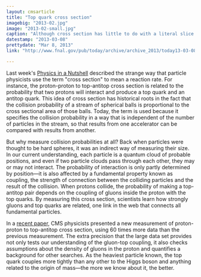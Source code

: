 ```yaml
---
layout: cmsarticle
title: "Top quark cross section"
imagebig: "2013-02.jpg"
image: "2013-02-small.jpg"
caption: "Although cross section has little to do with a literal slice of the top quark, it can tell us about the quark's fundamental properties."
datestamp: "2013-03-08"
prettydate: "Mar 8, 2013"
link: "http://www.fnal.gov/pub/today/archive/archive_2013/today13-03-08.html"

---
```


Last week's [Physics in a Nutshell](http://www.fnal.gov/pub/today/archive/archive_2013/today13-03-01.html) described the strange way that particle physicists use the term "cross section" to mean a reaction rate. For instance, the proton-proton to top-antitop cross section is related to the probability that two protons will interact and produce a top quark and an antitop quark. This idea of cross section has historical roots in the fact that the collision probability of a stream of spherical balls is proportional to the cross sectional area of those balls. Today, the term is used because it specifies the collision probability in a way that is independent of the number of particles in the stream, so that results from one accelerator can be compared with results from another.

But why measure collision probabilities at all? Back when particles were thought to be hard spheres, it was an indirect way of measuring their size. In our current understanding, each particle is a quantum cloud of probable positions, and even if two particle clouds pass through each other, they may or may not interact. The probability of interaction is only partly determined by position—it is also affected by a fundamental property known as coupling, the strength of connection between the colliding particles and the result of the collision. When protons collide, the probability of making a top-antitop pair depends on the coupling of gluons inside the proton with the top quarks. By measuring this cross section, scientists learn how strongly gluons and top quarks are related, one link in the web that connects all fundamental particles.

In a [recent paper](http://arxiv.org/abs/1212.6682), CMS physicists presented a new measurement of proton-proton to top-antitop cross section, using 60 times more data than the previous measurement. The extra precision that the large data set provides not only tests our understanding of the gluon-top coupling, it also checks assumptions about the density of gluons in the proton and quantifies a background for other searches. As the heaviest particle known, the top quark couples more tightly than any other to the Higgs boson and anything related to the origin of mass—the more we know about it, the better.

